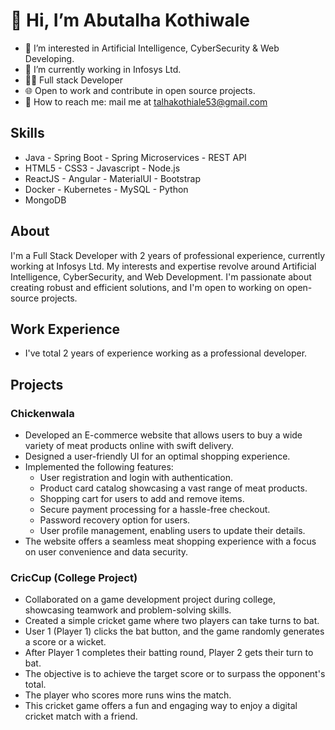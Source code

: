 # 👋 Hi, I’m Abutalha Kothiwale

- 🌱 I’m interested in Artificial Intelligence, CyberSecurity & Web Developing.
- 🏢 I’m currently working in Infosys Ltd.
- 👨‍💻 Full stack Developer
- 🌐 Open to work and contribute in open source projects.
- 📧 How to reach me: mail me at talhakothiale53@gmail.com

## Skills

- Java    - Spring Boot  - Spring Microservices - REST API
- HTML5   - CSS3         - Javascript           - Node.js
- ReactJS - Angular      - MaterialUI           - Bootstrap
- Docker  - Kubernetes   - MySQL                - Python
- MongoDB


## About

I'm a Full Stack Developer with 2 years of professional experience, currently working at Infosys Ltd. My interests and expertise revolve around Artificial Intelligence, CyberSecurity, and Web Development. I'm passionate about creating robust and efficient solutions, and I'm open to working on open-source projects.

## Work Experience
- I've total 2 years of experience working as a professional developer.
## Projects

### Chickenwala

- Developed an E-commerce website that allows users to buy a wide variety of meat products online with swift delivery.
- Designed a user-friendly UI for an optimal shopping experience.
- Implemented the following features:
    - User registration and login with authentication.
    - Product card catalog showcasing a vast range of meat products.
    - Shopping cart for users to add and remove items.
    - Secure payment processing for a hassle-free checkout.
    - Password recovery option for users.
    - User profile management, enabling users to update their details.
- The website offers a seamless meat shopping experience with a focus on user convenience and data security.


### CricCup (College Project)

- Collaborated on a game development project during college, showcasing teamwork and problem-solving skills.
- Created a simple cricket game where two players can take turns to bat.
- User 1 (Player 1) clicks the bat button, and the game randomly generates a score or a wicket.
- After Player 1 completes their batting round, Player 2 gets their turn to bat.
- The objective is to achieve the target score or to surpass the opponent's total.
- The player who scores more runs wins the match.
- This cricket game offers a fun and engaging way to enjoy a digital cricket match with a friend.




